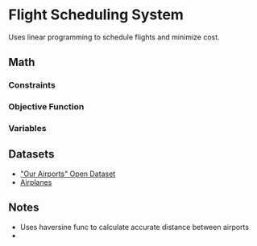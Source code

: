 # Flight Scheduling System
Uses linear programming to schedule flights and minimize cost.

## Math
### Constraints
### Objective Function
### Variables

## Datasets
- ["Our Airports" Open Dataset](https://github.com/davidmegginson/ourairports-data/blob/main/airports.csv)
- [Airplanes]()

## Notes
- Uses haversine func to calculate accurate distance between airports
- 